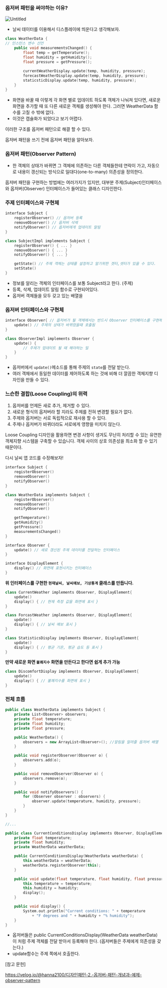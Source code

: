 ### 옵저버 패턴을 써야하는 이유?

![Untitled](https://prod-files-secure.s3.us-west-2.amazonaws.com/2fd6a694-632c-42a7-af17-936f9d0e1834/0c2f2fc9-e2a1-4505-88aa-1675d346f95e/Untitled.png)

- 날씨 데이터를 이용해서 디스플레이에 띄운다고 생각해보자.

```cpp
class WeatherData {
// 인스턴스 변수 선언
	public void measurementsChanged() {
		float temp = getTemperature();
		float humidity = getHumidity();
		float pressure = getPressure();
    
		currentWeatherDisplay.update(temp, humidity, pressure);
		forecastWeatherDisplay.update(temp, humidity, pressure);
		staticsticDisplay.update(temp, humidity, pressure);
	}
}
```

- 화면을 바꿀 때 이렇게 각 화면 별로 업데이트 하도록 객체가 나눠져 있다면, 새로운 화면을 추가할 때 또 다른 새로운 객체를 생성해야 한다. 그러면 WeatherData 함수를 고칠 수 밖에 없다.
- 이것은 캡슐화가 되었다고 보기 어렵다.

이러한 구조를 옵저버 패턴으로 해결 할 수 있다.

옵저버 패턴을 쓰기 전에 옵저버 패턴을 알아보자.

### 옵저버 패턴(Observer Pattern)

- 한 객체의 상태가 바뀌면 그 객체에 의존하는 다른 객체들한테 연락이 가고, 자동으로 내용이 갱신되는 방식으로 일대다(one-to-many) 의존성을 정의한다.

옵저버 패턴을 구현하는 방법에는 여러가지가 있지만, 대부분 주제(Subject)인터페이스와 옵저버(Observer) 인터페이스가 들어있는 클래스 디자인한다. 

### **주제 인터페이스와 구현체**

```cpp
interface Subject {
	registerObserver() // 옵저버 등록
	removeObserver() // 옵저버 삭제
	notifyObserver() // 옵저버에게 업데이트 알림
}

class SubjectImpl implements Subject {
	registerObserver() { ... }
	removeObserver() { ... }
	notifyObserver() { ... }

	getState() // 주제 객체는 상태를 설정하고 알기위한 겟터,셋터가 있을 수 있다.
	setState()
}
```

- 정보를 알리는 객체의 인터페이스를 보통 Subject라고 한다. (주제)
- 등록, 삭제, 업데이트 알림 함수로 구현되어있다.
- 옵저버 객체들을 모두 갖고 있는 배열을

### **옵저버 인터페이스와 구현체**

```cpp
interface Observer{ // 옵저버가 될 객체에서는 반드시 Observer 인터페이스를 구현해야함.
	update() // 주제의 상태가 바뀌었을때 호출됨
}

class ObserverImpl implements Observer {
	update() { 
		// 주제가 업데이트 될 때 해야하는 일
	}
}
```

- 옵저버에서 `update()`메소드를 통해 주제의 `state`를 전달 받는다.
- 여러 객체에서 동일한 데이터를 제어하도록 하는 것에 비해 더 깔끔한 객체지향 디자인을 만들 수 있다.

### **느슨한 결합(Loose Coupling)의 위력**

1. 옵저버를 언제든 새로 추가, 제거할 수 있다.
2. 새로운 형식의 옵저버라 할 지라도 주제를 전혀 변경할 필요가 없다.
3. 주제와 옵저버는 서로 독립적으로 재사용 할 수 있다.
4. 주제나 옵저버가 바뀌더라도 서로에게 영향을 미치지 않는다.

Loose Coupling 디자인을 활용하면 변경 사항이 생겨도 무난히 처리할 수 있는 유연한 객체지향 시스템을 구축할 수 있습니다. 객체 사이의 상호 의존성을 최소화 할 수 있기 때문이다. 

다시 날씨 앱 코드를 수정해보자!

```cpp
interface Subject {
	registerObserver()
	removeObserver()
	notifyObserver()
}

class WeatherData implements Subject {
	registerObserver()
	removeObserver()
	notifyObserver()

	getTemperature()
	getHumidity()
	getPressure()
	measurementsChanged()
}
```

```cpp
interface Observer {
	update() // 새로 갱신된 주제 데이터를 전달하는 인터페이스
}

interface DisplayElement {
	display() // 화면에 표현시키는 인터페이스
}
```

**위 인터페이스를 구현한 `현재날씨, 날씨예보, 기상통계` 클래스를 만듭니다.**

```cpp
class CurrentWeather implements Observer, DisplayElement{
	update()
	display() { // 현재 측정 값을 화면에 표시 }
}

class ForcastWeather implements Observer, DisplayElement{
	update()
	display() { // 날씨 예보 표시 }
}

class StatisticsDisplay implements Observer, DisplayElement{
	update()
	display() { // 평균 기온, 평균 습도 등 표시 }
}
```

**만약 새로운 화면 `불쾌지수` 화면을 만든다고 한다면 쉽게 추가 가능**

```cpp
class DiscomfortDisplay implements Observer, DisplayElement{
	update()
	display() { // 불쾌지수를 화면에 표시 }
}
```

### 전체 흐름

```cpp
public class WeatherData implements Subject {
	private List<Observer> observers;
	private float temperature;
	private float humidity;
	private float pressure;

	public WeatherData() {
		observers = new ArrayList<Observer>(); //알림을 알려줄 옵저버 배열 
	}

	public void registerObserver(Observer o) {
		observers.add(o);
	}

	public void removeObserver(Observer o) {
		observers.remove(o);
	}

	public void notifyObservers() {
		for (Observer observer : observers) {
			observer.update(temperature, humidity, pressure);
		}
	}
}

//...
```

```cpp
public class CurrentConditionsDisplay implements Observer, DisplayElement {
	private float temperature;
	private float humidity;
	private WeatherData weatherData;

	public CurrentConditionsDisplay(WeatherData weatherData) {
		this.weatherData = weatherData;
		weatherData.registerObserver(this);
	}

	public void update(float temperature, float humidity, float pressure) {
		this.temperature = temperature;
		this.humidity = humidity;
		display();
	}

	public void display() {
		System.out.println("Current conditions: " + temperature
			+ "F degrees and " + humidity + "% humidity");
	}
}
```

- 옵저버들은 public CurrentConditionsDisplay(WeatherData weatherData) 이 처럼 주제 객체를 전달 받아서 등록해야 한다. (옵저버들은 주제에게 의존성을 갖는다.)
- update함수는 주제 쪽에서 호출한다.


[참고 문헌]

https://velog.io/@hanna2100/디자인패턴-2.-옵저버-패턴-개념과-예제-observer-pattern
